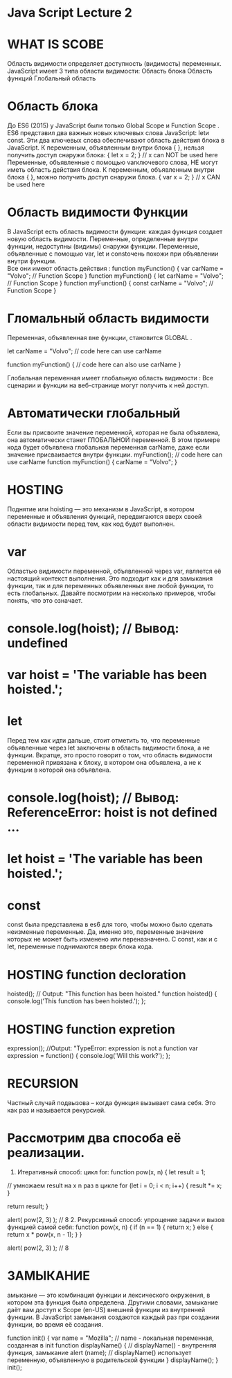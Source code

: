# Java Script Lecture 2

# WHAT IS SCOBE 
Область видимости определяет доступность (видимость) переменных.
JavaScript имеет 3 типа области видимости:
Область блока
Область функций
Глобальный область

# Область блока
До ES6 (2015) у JavaScript были только Global Scope и Function Scope .
ES6 представил два важных новых ключевых слова JavaScript: letи const.
Эти два ключевых слова обеспечивают область действия блока в JavaScript.
К переменным, объявленным внутри блока { }, нельзя получить доступ снаружи блока:
{
  let x = 2;
}
// x can NOT be used here
Переменные, объявленные с помощью varключевого слова, НЕ могут иметь область действия блока.
К переменным, объявленным внутри блока { }, можно получить доступ снаружи блока.
{
  var x = 2;
}
// x CAN be used here


# Область видимости Функции
В JavaScript есть область видимости функции: каждая функция создает новую область видимости.
Переменные, определенные внутри функции, недоступны (видимы) снаружи функции.
Переменные, объявленные с помощью var, let и constочень похожи при объявлении внутри функции.\
Все они имеют область действия :
function myFunction() {
  var carName = "Volvo";   // Function Scope
}
function myFunction() {
  let carName = "Volvo";   // Function Scope
}
function myFunction() {
  const carName = "Volvo";   // Function Scope
}

# Гломальный область видимости
Переменная, объявленная вне функции, становится GLOBAL .

let carName = "Volvo";
// code here can use carName

function myFunction() {
// code here can also use carName
}

Глобальная переменная имеет глобальную область видимости :
Все сценарии и функции на веб-странице могут получить к ней доступ. 

# Автоматически глобальный
Если вы присвоите значение переменной, которая не была объявлена, она автоматически станет ГЛОБАЛЬНОЙ переменной.
В этом примере кода будет объявлена ​​глобальная переменная carName, даже если значение присваивается внутри функции.
myFunction();
// code here can use carName
function myFunction() {
  carName = "Volvo";
}


# HOSTING
Поднятие или hoisting — это механизм в JavaScript, в котором переменные и объявления функций, передвигаются вверх своей области видимости перед тем, как код будет выполнен.

# var

Областью видимости переменной, объявленной через var, является её настоящий контекст выполнения. Это подходит как и для замыкания функции, так и для переменных объявленных вне любой функции, то есть глобальных. Давайте посмотрим на несколько примеров, чтобы понять, что это означает.
# console.log(hoist); // Вывод: undefined
# var hoist = 'The variable has been hoisted.';

# let
Перед тем как идти дальше, стоит отметить то, что переменные объявленные через let заключены в область видимости блока, а не функции.
Вкратце, это просто говорит о том, что область видимости переменной привязана к блоку, в котором она объявлена, а не к функции в которой она объявлена.
# console.log(hoist); // Вывод: ReferenceError: hoist is not defined ...
# let hoist = 'The variable has been hoisted.';

# const

const была представлена в es6 для того, чтобы можно было сделать неизменные переменные. Да, именно это, переменные значение которых не может быть изменено или переназначено.
С const, как и с let, переменные поднимаются вверх блока кода.


# HOSTING function decloration
hoisted(); // Output: "This function has been hoisted."
function hoisted() {
  console.log('This function has been hoisted.');
};

# HOSTING function expretion
expression(); //Output: "TypeError: expression is not a function
var expression = function() {
  console.log('Will this work?');
};


# RECURSION
Частный случай подвызова – когда функция вызывает сама себя. Это как раз и называется рекурсией.
# Рассмотрим два способа её реализации.
1. Итеративный способ: цикл for:
function pow(x, n) {
  let result = 1;

  // умножаем result на x n раз в цикле
  for (let i = 0; i < n; i++) {
    result *= x;
  }

  return result;
}

alert( pow(2, 3) ); // 8
2. Рекурсивный способ: упрощение задачи и вызов функцией самой себя:
function pow(x, n) {
  if (n == 1) {
    return x;
  } else {
    return x * pow(x, n - 1);
  }
}

alert( pow(2, 3) ); // 8



# ЗАМЫКАНИЕ
амыкание — это комбинация функции и лексического окружения, в котором эта функция была определена. Другими словами, замыкание даёт вам доступ к Scope (en-US) внешней функции из внутренней функции. В JavaScript замыкания создаются каждый раз при создании функции, во время её создания.

function init() {
    var name = "Mozilla"; // name - локальная переменная, созданная в init
    function displayName() { // displayName() - внутренняя функция, замыкание
        alert (name); // displayName() использует переменную, объявленную в родительской функции
    }
    displayName();
}
init();